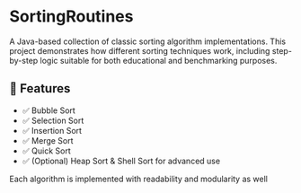   # SortingRoutines 

A Java-based collection of classic sorting algorithm implementations. This project demonstrates how different sorting techniques work, including step-by-step logic suitable for both educational and benchmarking purposes.
     
## 🚀 Features  
 
- ✅ Bubble Sort
- ✅ Selection Sort   
- ✅ Insertion Sort    
- ✅ Merge Sort         
- ✅ Quick Sort  
- ✅ (Optional) Heap Sort & Shell Sort for advanced use    
      
Each algorithm is implemented with readability and modularity as well          
        
   
       
      
      
    
     
     
  
   
 
